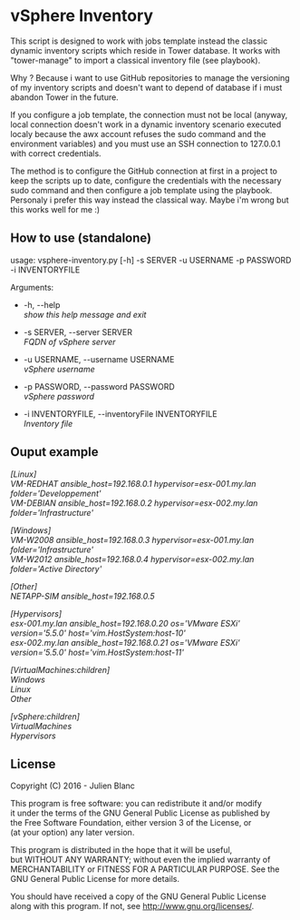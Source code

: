# vSphere Inventory

This script is designed to work with jobs template instead the classic dynamic inventory scripts which reside in Tower database. It works with "tower-manage" to import a classical inventory file (see playbook).

Why ? Because i want to use GitHub repositories to manage the versioning of my inventory scripts and doesn't want to depend of database if i must abandon Tower in the future. 

If you configure a job template, the connection must not be local (anyway, local connection doesn't work in a dynamic inventory scenario executed localy because the awx account refuses the sudo command and the environment variables) and you must use an SSH connection to 127.0.0.1 with correct credentials.

The method is to configure the GitHub connection at first in a project to keep the scripts up to date, configure the credentials with the necessary sudo command and then configure a job template using the playbook. Personaly i prefer this way instead the classical way. Maybe i'm wrong but this works well for me :)

## How to use (standalone)
usage: vsphere-inventory.py [-h] -s SERVER -u USERNAME -p PASSWORD -i INVENTORYFILE 

Arguments:  
  + -h, --help  
  _show this help message and exit_

  + -s SERVER, --server SERVER  
  _FQDN of vSphere server_  

  + -u USERNAME, --username USERNAME  
  _vSphere username_

  + -p PASSWORD, --password PASSWORD  
  _vSphere password_  

  + -i INVENTORYFILE, --inventoryFile INVENTORYFILE  
  _Inventory file_  
 

## Ouput example

_[Linux]_  
_VM-REDHAT ansible_host=192.168.0.1 hypervisor=esx-001.my.lan folder='Developpement'_  
_VM-DEBIAN ansible_host=192.168.0.2 hypervisor=esx-002.my.lan folder='Infrastructure'_  

_[Windows]_  
_VM-W2008 ansible_host=192.168.0.3 hypervisor=esx-001.my.lan folder='Infrastructure'_  
_VM-W2012 ansible_host=192.168.0.4 hypervisor=esx-002.my.lan folder='Active Directory'_  

_[Other]_  
_NETAPP-SIM ansible_host=192.168.0.5_  

_[Hypervisors]_  
_esx-001.my.lan ansible_host=192.168.0.20 os='VMware ESXi' version='5.5.0' host='vim.HostSystem:host-10'_  
_esx-002.my.lan ansible_host=192.168.0.21 os='VMware ESXi' version='5.5.0' host='vim.HostSystem:host-11'_  

_[VirtualMachines:children]_  
_Windows_  
_Linux_  
_Other_    

_[vSphere:children]_  
_VirtualMachines_  
_Hypervisors_  


## License
Copyright (C) 2016 - Julien Blanc  

This program is free software: you can redistribute it and/or modify  
it under the terms of the GNU General Public License as published by  
the Free Software Foundation, either version 3 of the License, or  
(at your option) any later version.  

This program is distributed in the hope that it will be useful,  
but WITHOUT ANY WARRANTY; without even the implied warranty of  
MERCHANTABILITY or FITNESS FOR A PARTICULAR PURPOSE.  See the  
GNU General Public License for more details.  

You should have received a copy of the GNU General Public License  
along with this program.  If not, see <http://www.gnu.org/licenses/>.  